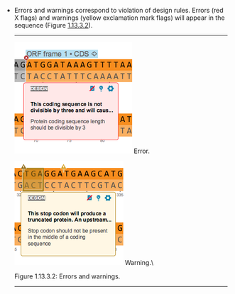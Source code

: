 

-   Errors and warnings correspond to violation of design rules. Errors
    (red X flags) and warnings (yellow exclamation mark flags) will
    appear in the sequence (Figure [1.13.3.2](#x1-65003r2)).

    ------------------------------------------------------------------------

    <div class="figure">

    <span id="x1-65003r2"></span>
    ![PIC](../../../pictures/compilation_screenshots/error.png) <span
    id="x1-65001r1"></span> <span class="cmr-9">Error.</span>  

    ![PIC](../../../pictures/compilation_screenshots/warning.png) <span
    id="x1-65002r2"></span> <span class="cmr-9">Warning.</span>\

    <div class="caption">

    <span class="id">Figure 1.13.3.2: </span><span
    class="content">Errors and warnings.</span>

    </div>

    </div>

    ------------------------------------------------------------------------
